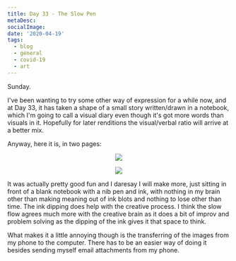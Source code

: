 ```yaml
---
title: Day 33 - The Slow Pen
metaDesc: 
socialImage: 
date: '2020-04-19'
tags:
  - blog
  - general
  - covid-19
  - art
---
```


Sunday. 

I've been wanting to try some other way of expression for a while now, and at Day 33, it has taken a shape of a small story written/drawn in a notebook, which I'm going to call a visual diary even though it's got more words than visuals in it. Hopefully for later renditions the visual/verbal ratio will arrive at a better mix. 

Anyway, here it is, in two pages:

<div style="text-align: center">

![](/images/penandi1.jpg)

![](/images/penandi2.jpg)

</div>

It was actually pretty good fun and I daresay I will make more, just sitting in front of a blank notebook with a nib pen and ink, with nothing in my brain other than making meaning out of ink blots and nothing to lose other than time. The ink dipping does help with the creative process. I think the slow flow agrees much more with the creative brain as it does a bit of improv and problem solving as the dipping of the ink gives it that space to think. 

What makes it a little annoying though is the transferring of the images from my phone to the computer. There has to be an easier way of doing it besides sending myself email attachments from my phone. 